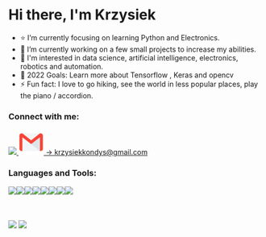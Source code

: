 # Hi there, I'm Krzysiek

- ⭐ I’m currently focusing on learning Python and Electronics.
- 🔨 I’m currently working on a few small projects to increase my abilities.
- 🔭 I'm interested in data science, artificial intelligence, electronics, robotics and automation.
- 🥅 2022 Goals: Learn more about Tensorflow , Keras and opencv
- ⚡ Fun fact: I love to go hiking, see the world in less popular places, play the piano / accordion.

### Connect with me:
<a href="https://www.linkedin.com/in/krzysiek-kondys-765312212/">
    <img height="50" src="https://cdn2.iconfinder.com/data/icons/social-icon-3/512/social_style_3_in-306.png"/>
</a>
<a href="">
    <img height="50" src="./gmail.svg"/>
    -> krzysiekkondys@gmail.com
</a>


### Languages and Tools:
<img height=50 src="https://cdn.jsdelivr.net/gh/devicons/devicon/icons/python/python-original.svg"/><img height=50 src="https://cdn.jsdelivr.net/gh/devicons/devicon/icons/git/git-plain.svg"/><img height=50 src="https://cdn.jsdelivr.net/gh/devicons/devicon/icons/github/github-original.svg"/><img height=50 src="https://cdn.jsdelivr.net/gh/devicons/devicon/icons/docker/docker-original.svg" /><img height=50 src="https://cdn.jsdelivr.net/gh/devicons/devicon/icons/tensorflow/tensorflow-original.svg" /><img height=50 src="https://cdn.jsdelivr.net/gh/devicons/devicon/icons/opencv/opencv-original.svg" /><img height=50 src="https://cdn.jsdelivr.net/gh/devicons/devicon/icons/c/c-original.svg" /><img height=50 src="https://cdn.jsdelivr.net/gh/devicons/devicon/icons/cplusplus/cplusplus-original.svg" />



<br />
<br />
<img src="https://github-readme-stats.vercel.app/api/top-langs?username=kondyskrzysiek"/>
<img src="https://github-readme-stats.vercel.app/api?username=kondyskrzysiek&show_icons=true"/>

